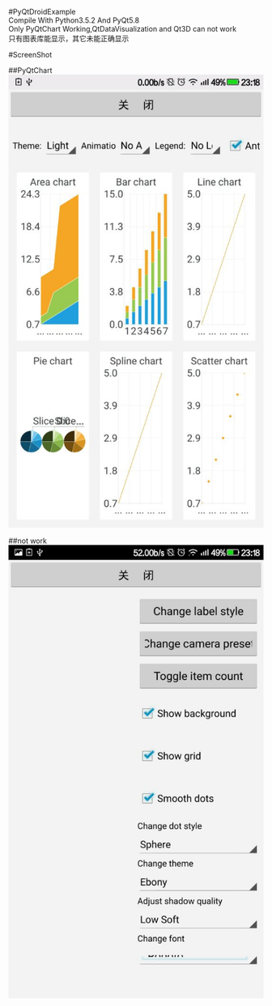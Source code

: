 #PyQtDroidExample
<br />Compile With Python3.5.2 And PyQt5.8
<br />Only PyQtChart Working,QtDataVisualization and Qt3D can not work
<br />只有图表库能显示，其它未能正确显示

#ScreenShot

##PyQtChart
<img src="ScreenShot/2.jpg" />

##not work
<img src="ScreenShot/1.jpg" />
